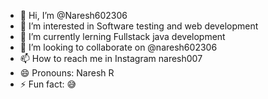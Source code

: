 - 👋 Hi, I’m @Naresh602306
- 👀 I’m interested in Software testing and web development
- 🌱 I’m currently lerning Fullstack java development
- 💞️ I’m looking to collaborate on @naresh602306
- 📫 How to reach me in Instagram naresh007
- 😄 Pronouns: Naresh R
- ⚡ Fun fact: 😅

<!---
Naresh602306/Naresh602306 is a ✨ special ✨ repository because its `README.md` (this file) appears on your GitHub profile.
You can click the Preview link to take a look at your changes.
--->
